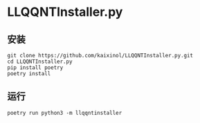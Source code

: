 # LLQQNTInstaller.py
## 安装
```commandline
git clone https://github.com/kaixinol/LLQQNTInstaller.py.git
cd LLQQNTInstaller.py
pip install poetry
poetry install
```
## 运行
```commandline
poetry run python3 -m llqqntinstaller
```
